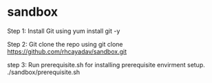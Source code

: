 # sandbox

Step 1: Install Git using
yum install git -y

Step 2: Git clone the repo using
git clone https://github.com/rhcayadav/sandbox.git

step 3: Run prerequisite.sh for installing prerequisite envirment setup.
./sandbox/prerequisite.sh
